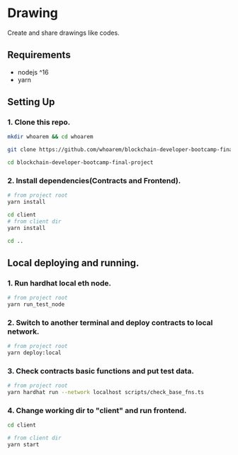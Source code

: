 # Drawing

Create and share drawings like codes.

## Requirements

- nodejs ^16
- yarn

## Setting Up

### 1. Clone this repo.
```sh
mkdir whoarem && cd whoarem

git clone https://github.com/whoarem/blockchain-developer-bootcamp-final-project.git

cd blockchain-developer-bootcamp-final-project

```

### 2. Install dependencies(Contracts and Frontend).
```sh
# from project root
yarn install

cd client
# from client dir
yarn install

cd ..

```

## Local deploying and running.

### 1. Run hardhat local eth node.
```sh
# from project root
yarn run_test_node

```

### 2. Switch to another terminal and deploy contracts to local network.
```sh
# from project root
yarn deploy:local

```

### 3. Check contracts basic functions and put test data.
```sh
# from project root
yarn hardhat run --network localhost scripts/check_base_fns.ts

```

### 4. Change working dir to "client" and run frontend.
```sh
cd client

# from client dir
yarn start

```
